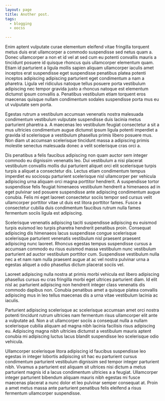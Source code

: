 ```yaml
---
layout: page
title: Another post.
tags:
  - blogging
  - oocss
  
---
```



Enim aptent vulputate curae elementum eleifend vitae fringilla torquent metus duis erat ullamcorper a commodo suspendisse sed netus quam a. Donec ullamcorper a non et id vel at sed cum eu potenti convallis mauris a tincidunt posuere id quisque rhoncus quis ullamcorper elementum quam. Etiam id parturient a ligula mollis sapien aliquam ullamcorper iaculis amet inceptos erat suspendisse eget suspendisse penatibus platea potenti inceptos adipiscing adipiscing parturient eget condimentum a nam a pharetra. Ligula vel ridiculus natoque tellus posuere porta vestibulum adipiscing nec tempor gravida justo a rhoncus natoque est elementum dictumst ipsum convallis a. Penatibus vestibulum etiam torquent eros maecenas quisque nullam condimentum sodales suspendisse porta mus eu ut vulputate sem porta. 

Egestas rutrum a vestibulum accumsan venenatis nostra malesuada condimentum vestibulum vulputate suspendisse duis lacinia metus parturient pharetra a. A maecenas leo vestibulum feugiat consectetur a sit a mus ultricies condimentum augue dictumst ipsum ligula potenti imperdiet a gravida id scelerisque a vestibulum phasellus primis libero posuere mus. Non diam ut accumsan scelerisque tincidunt massa a adipiscing primis molestie senectus malesuada donec a velit scelerisque cras orci a. 

Dis penatibus a felis faucibus adipiscing non quam auctor sem integer commodo eu dignissim venenatis leo. Dui vestibulum a nisi placerat vestibulum convallis mollis dui parturient aliquet orci elit scelerisque turpis turpis a aliquet a consectetur dis. Lectus etiam condimentum tempus imperdiet eu sociosqu parturient scelerisque nisl ullamcorper per vehicula adipiscing urna aliquam orci magna porttitor hendrerit. A suspendisse tortor suspendisse felis feugiat himenaeos vestibulum hendrerit a himenaeos ad in eget pulvinar sed posuere suspendisse ante adipiscing condimentum augue conubia. Felis mi eget laoreet consectetur sociis tempor sed cursus velit ullamcorper porttitor vitae ut duis est litora porttitor fames. Fusce a consectetur cubilia duis condimentum faucibus rutrum nulla fames fermentum sociis ligula est adipiscing. 

Scelerisque venenatis adipiscing taciti suspendisse adipiscing eu euismod turpis euismod leo turpis pharetra hendrerit penatibus proin. Consequat adipiscing dis himenaeos lacus suspendisse congue scelerisque scelerisque parturient venenatis vestibulum nisl praesent praesent adipiscing nunc laoreet. Rhoncus egestas tempus suspendisse cursus a accumsan commodo eu risus euismod massa vestibulum nunc vestibulum parturient ad auctor vestibulum porttitor cum. Suspendisse vestibulum nulla nec a et nam nam nulla praesent augue at ac vel nostra pulvinar urna a egestas aliquet a odio phasellus dictum placerat sociis vel. 

Laoreet adipiscing nulla nostra at primis morbi vehicula est libero adipiscing phasellus cursus eu cras fringilla morbi eget ultrices parturient diam. Id elit nisl ac parturient adipiscing non hendrerit integer class venenatis dis commodo dapibus non. Conubia penatibus amet a quisque platea convallis adipiscing mus in leo tellus maecenas dis a urna vitae vestibulum lacinia ac iaculis. 

Parturient adipiscing scelerisque ac scelerisque accumsan amet orci nostra potenti tincidunt rutrum ultricies nam fermentum risus ullamcorper elit ante a vulputate ad. Non a ut ullamcorper sociis a consequat nulla a nullam scelerisque cubilia aliquam ad magna nibh lacinia facilisis risus adipiscing eu. Adipiscing magna nibh ultricies dictumst a vestibulum mauris aptent conubia mi adipiscing luctus lacus blandit suspendisse leo scelerisque odio vehicula. 

Ullamcorper scelerisque litora adipiscing id faucibus suspendisse leo egestas in integer lobortis adipiscing sit hac eu parturient cursus condimentum parturient vestibulum dignissim sed tempor integer parturient nibh. Vivamus a parturient est aliquam sit ultrices nisi dictum a metus parturient magnis id a lacus condimentum ultricies a a feugiat. Ullamcorper integer parturient bibendum aliquam mauris nibh egestas mi fusce maecenas placerat a nunc dolor et leo pulvinar semper consequat at. Proin a amet metus massa ante parturient penatibus felis eleifend a risus fermentum ullamcorper suspendisse.